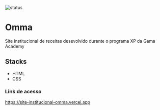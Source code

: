 ![status](https://camo.githubusercontent.com/18185202231435bc1c2003830758e4b9f1567a33602d9d5ed1c73a04f8a44348/687474703a2f2f696d672e736869656c64732e696f2f7374617469632f76313f6c6162656c3d535441545553266d6573736167653d454d253230444553454e564f4c56494d454e544f26636f6c6f723d475245454e267374796c653d666f722d7468652d6261646765)

# Omma

Site institucional de receitas desevolvido durante o programa XP da Gama Academy

## Stacks

- HTML
- CSS

### Link de acesso
<https://site-institucional-omma.vercel.app>
